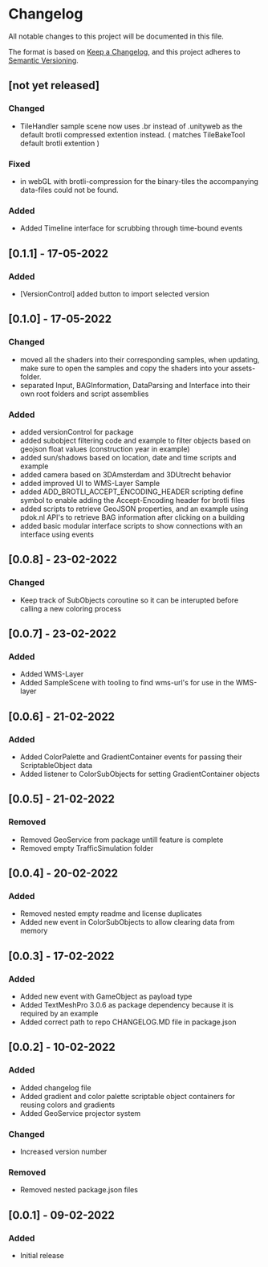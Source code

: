 # Changelog
All notable changes to this project will be documented in this file.

The format is based on [Keep a Changelog](https://keepachangelog.com/en/1.0.0/),
and this project adheres to [Semantic Versioning](https://semver.org/spec/v2.0.0.html).
## [not yet released]

### Changed
- TileHandler sample scene now uses .br instead of .unityweb as the default brotli compressed extention instead. ( matches TileBakeTool default brotli extention )

### Fixed
- in webGL with brotli-compression for the binary-tiles the accompanying data-files could not be found.

### Added
- Added Timeline interface for scrubbing through time-bound events

## [0.1.1] - 17-05-2022

### Added
- [VersionControl] added button to import selected version


## [0.1.0] - 17-05-2022

### Changed
- moved all the shaders into their corresponding samples, when updating, make sure to open the samples and copy the shaders into your assets-folder.
- separated Input, BAGInformation, DataParsing and Interface into their own root folders and script assemblies

### Added
- added versionControl for package
- added subobject filtering code and example to filter objects based on geojson float values (construction year in example)
- added sun/shadows based on location, date and time scripts and example
- added camera based on 3DAmsterdam and 3DUtrecht behavior
- added improved UI to WMS-Layer Sample 
- added ADD_BROTLI_ACCEPT_ENCODING_HEADER scripting define symbol to enable adding the Accept-Encoding header for brotli files
- added scripts to retrieve GeoJSON properties, and an example using pdok.nl API's to retrieve BAG information after clicking on a building
- added basic modular interface scripts to show connections with an interface using events

## [0.0.8] - 23-02-2022

### Changed

- Keep track of SubObjects coroutine so it can be interupted before calling a new coloring process

## [0.0.7] - 23-02-2022

### Added

- Added WMS-Layer
- Added SampleScene with tooling to find wms-url's for use in the WMS-layer

## [0.0.6] - 21-02-2022

### Added

- Added ColorPalette and GradientContainer events for passing their ScriptableObject data
- Added listener to ColorSubObjects for setting GradientContainer objects

## [0.0.5] - 21-02-2022

### Removed

- Removed GeoService from package untill feature is complete
- Removed empty TrafficSimulation folder

## [0.0.4] - 20-02-2022

### Added

- Removed nested empty readme and license duplicates
- Added new event in ColorSubObjects to allow clearing data from memory

## [0.0.3] - 17-02-2022

### Added

- Added new event with GameObject as payload type
- Added TextMeshPro 3.0.6 as package dependency because it is required by an example
- Added correct path to repo CHANGELOG.MD file in package.json

## [0.0.2] - 10-02-2022
### Added
- Added changelog file
- Added gradient and color palette scriptable object containers for reusing colors and gradients
- Added GeoService projector system

### Changed
- Increased version number

### Removed
- Removed nested package.json files

## [0.0.1] - 09-02-2022
### Added
- Initial release
